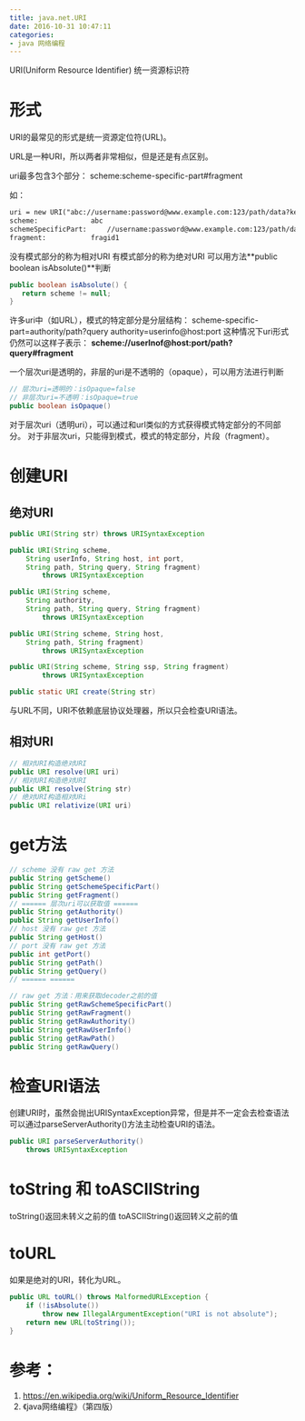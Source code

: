 ```yaml
---
title: java.net.URI
date: 2016-10-31 10:47:11
categories:
- java 网络编程
---
```


URI(Uniform Resource Identifier) 统一资源标识符

# 形式

URI的最常见的形式是统一资源定位符(URL)。

URL是一种URI，所以两者非常相似，但是还是有点区别。

uri最多包含3个部分：
scheme:scheme-specific-part#fragment

如：
```xml
uri = new URI("abc://username:password@www.example.com:123/path/data?key=苹果&key2=肉#fragid1");
scheme:				abc
schemeSpecificPart:		//username:password@www.example.com:123/path/data?key=苹果&key2=肉
fragment:			fragid1
```

没有模式部分的称为相对URI
有模式部分的称为绝对URI
可以用方法**public boolean isAbsolute()**判断
```java
public boolean isAbsolute() {
   return scheme != null;
}
```

许多uri中（如URL），模式的特定部分是分层结构：
scheme-specific-part=authority/path?query
authority=userinfo@host:port
这种情况下uri形式仍然可以这样子表示：
**scheme://userInof@host:port/path?query#fragment**

一个层次uri是透明的，非层的uri是不透明的（opaque），可以用方法进行判断
```java
// 层次uri=透明的：isOpaque=false
// 非层次uri=不透明：isOpaque=true
public boolean isOpaque()
```

对于层次uri（透明uri），可以通过和url类似的方式获得模式特定部分的不同部分。
对于非层次uri，只能得到模式，模式的特定部分，片段（fragment）。


# 创建URI

## 绝对URI

```java
public URI(String str) throws URISyntaxException

public URI(String scheme,
	String userInfo, String host, int port,
	String path, String query, String fragment)
        throws URISyntaxException

public URI(String scheme,
	String authority,
	String path, String query, String fragment)
        throws URISyntaxException

public URI(String scheme, String host, 
	String path, String fragment)
        throws URISyntaxException

public URI(String scheme, String ssp, String fragment)
        throws URISyntaxException

public static URI create(String str)
```

与URL不同，URI不依赖底层协议处理器，所以只会检查URI语法。

## 相对URI

```java
// 相对URI构造绝对URI
public URI resolve(URI uri)
// 相对URI构造绝对URI
public URI resolve(String str)
// 绝对URI构造相对URi
public URI relativize(URI uri)
```

# get方法

```java
// scheme 没有 raw get 方法
public String getScheme()
public String getSchemeSpecificPart()
public String getFragment()
// ====== 层次uri可以获取值 ======
public String getAuthority()
public String getUserInfo()
// host 没有 raw get 方法
public String getHost()
// port 没有 raw get 方法
public int getPort()
public String getPath()
public String getQuery()
// ====== ======

// raw get 方法：用来获取decoder之前的值
public String getRawSchemeSpecificPart()
public String getRawFragment()
public String getRawAuthority()
public String getRawUserInfo()
public String getRawPath()
public String getRawQuery()
```

# 检查URI语法

创建URI时，虽然会抛出URISyntaxException异常，但是并不一定会去检查语法
可以通过parseServerAuthority()方法主动检查URI的语法。

```java
public URI parseServerAuthority()
	throws URISyntaxException
```

# toString 和 toASCIIString

toString()返回未转义之前的值
toASCIIString()返回转义之前的值

# toURL

如果是绝对的URI，转化为URL。

```java
public URL toURL() throws MalformedURLException {
	if (!isAbsolute())
		throw new IllegalArgumentException("URI is not absolute");
	return new URL(toString());
}
```

# 参考：

1. https://en.wikipedia.org/wiki/Uniform_Resource_Identifier
2. 《java网络编程》（第四版）
